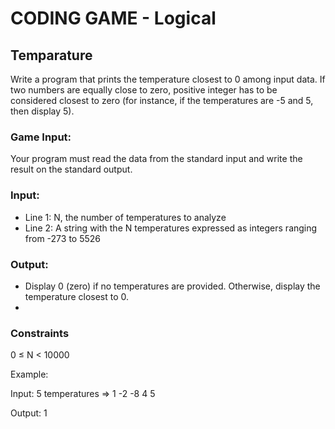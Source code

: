 # CODING GAME - Logical

## Temparature

Write a program that prints the temperature closest to 0 among input data. If two numbers are equally close to zero, positive integer has to be considered closest to zero (for instance, if the temperatures are -5 and 5, then display 5).

### Game Input: 

Your program must read the data from the standard input and write the result on the standard output.

### Input:

- Line 1: N, the number of temperatures to analyze
- Line 2: A string with the N temperatures expressed as integers ranging from -273 to 5526

### Output:

- Display 0 (zero) if no temperatures are provided. Otherwise, display the temperature closest to 0.
- 
### Constraints
0 ≤ N < 10000

Example:

Input:
5 temperatures => 1 -2 -8 4 5

Output:
1